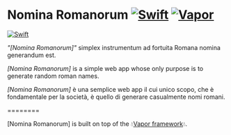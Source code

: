 # Nomina Romanorum [![Swift](https://img.shields.io/badge/Swift-5.1.3-orange.svg?style=flat)](https://swift.org/) [![Vapor](https://img.shields.io/badge/Vapor-3.0.0-7bb3d8.svg)](https://github.com/vapor/vapor)
[![Swift](https://github.com/Walkersneps/Nomina-Romanorum/workflows/Swift/badge.svg?branch=master)](https://github.com/Walkersneps/Nomina-Romanorum/actions)

_"[Nomina Romanorum]"_ simplex instrumentum ad fortuita Romana nomina generandum est.

_[Nomina Romanorum]_ is a simple web app whose only purpose is to generate random roman names.

_[Nomina Romanorum]_ è una semplice web app il cui unico scopo, che è fondamentale per la società, è quello di generare casualmente nomi romani.

========

[Nomina Romanorum] is built on top of the 💧[Vapor framework](https://github.com/vapor/vapor)💧.



[Nomina Romanorumx]: http://roma.sneps.xyz
